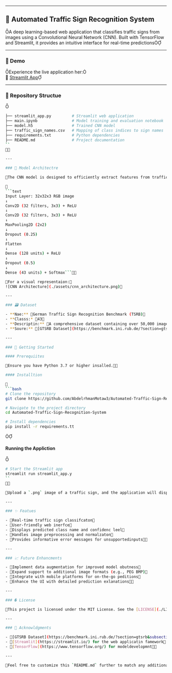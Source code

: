 
---

## 🚦 Automated Traffic Sign Recognition System
A deep learning-based web application that classifies traffic signs from images using a Convolutional Neural Network (CNN). Built with TensorFlow and Streamlit, it provides an intuitive interface for real-time predictions

---

### 📸 Demo
Experience the live application her:  
🔗 [Streamlit App](https://automated-traffic-sign-recognition-system.streamlit.app/)

---

### 📂 Repository Structue


```bash
├── streamlit_app.py         # Streamlit web application
├── main.ipynb               # Model training and evaluation notebook
├── model.h5                 # Trained CNN model
├── traffic_sign_names.csv   # Mapping of class indices to sign names
├── requirements.txt         # Python dependencies
├── README.md                # Project documentation
``


---

### 🧠 Model Architectre

The CNN model is designed to efficiently extract features from traffic sign images and classify them into 43 categoies


```text
Input Layer: 32x32x3 RGB image
↓
Conv2D (32 filters, 3x3) + ReLU
↓
Conv2D (32 filters, 3x3) + ReLU
↓
MaxPooling2D (2x2)
↓
Dropout (0.25)
↓
Flatten
↓
Dense (128 units) + ReLU
↓
Dropout (0.5)
↓
Dense (43 units) + Softmax```

For a visual representaion:  
![CNN Architecture](./assets/cnn_architecture.png)

---

### 🗃️ Dataset

- **Nae:** German Traffic Sign Recognition Benchmark (TSRB)
- **Classs:* 43
- **Descriptin:** A comprehensive dataset containing over 50,000 images of traffic signs captured under various condiions.
- **Soure:** [GTSRB Dataset](https://benchmark.ini.rub.de/?section=gtsrb&subsection=daaset)

---

### 🚀 Getting Started

#### Prerequiites

Ensure you have Python 3.7 or higher insalled.

#### Installtion


```bash
# Clone the repository
git clone https://github.com/AbdelrhmanMotaw3/Automated-Traffic-Sign-Recognition-System.git

# Navigate to the project directory
cd Automated-Traffic-Sign-Recognition-System

# Install dependencies
pip install -r requirements.tt
```


#### Running the Appliction


```bash
# Start the Streamlit app
streamlit run streamlit_app.y
``


Upload a `.png` image of a traffic sign, and the application will display the predicted class along with the confidencescore.

---

### ✨ Featues

- Real-time traffic sign classifcaton
- User-friendly web inerfce
- Displays predicted class name and confidenc leel
- Handles image preprocessing and normalzaton
- Provides informative error messages for unsupportedinputs

---

### 📈 Future Enhancments

- Implement data augmentation for improved model obutness
- Expand support to additional image formats (e.g., PEG BMP)
- Integrate with mobile platforms for on-the-go peditions
- Enhance the UI with detailed prediction exlanations

---

### � License

This project is licensed under the MIT License. See the [LICENSE](./LICENSE) file fr details.

---

### 🙌 Acknowldgments

- [GTSRB Dataset](https://benchmark.ini.rub.de/?section=gtsrb&subsection=dataset) for providingthedataset
- [Streamlit](https://streamlit.io/) for the web applicatin famework
- [TensorFlow](https://www.tensorflow.org/) for modeldevelopmnt

---

Feel free to customize this `README.md` further to match any additional specifics of yur project. If you need assistance with creating visual assets like the CNN architecture diagram or sample input/output images, let me know! 
